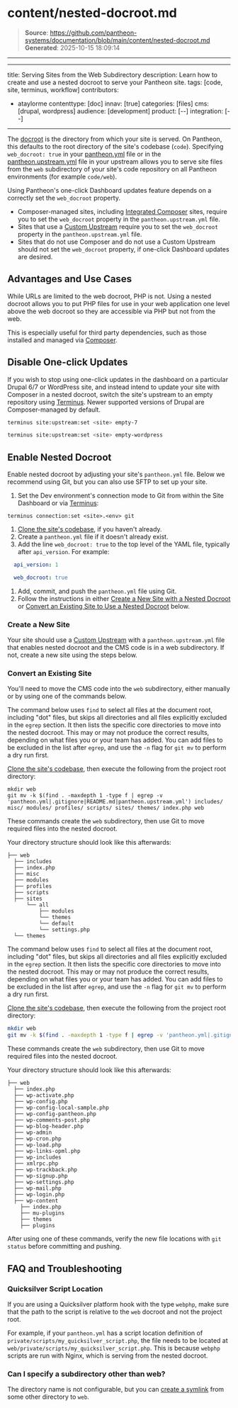 # content/nested-docroot.md

> **Source**: https://github.com/pantheon-systems/documentation/blob/main/content/nested-docroot.md
> **Generated**: 2025-10-15 18:09:14

---

---
title: Serving Sites from the Web Subdirectory
description: Learn how to create and use a nested docroot to serve your Pantheon site.
tags: [code, site, terminus, workflow]
contributors:
 - ataylorme
contenttype: [doc]
innav: [true]
categories: [files]
cms: [drupal, wordpress]
audience: [development]
product: [--]
integration: [--]
---

The [docroot](/nested-docroot#enable-nested-docroot) is the directory from which your site is served. On Pantheon, this defaults to the root directory of the site's codebase (`code`). Specifying `web_docroot: true` in your [pantheon.yml](/pantheon-yml/#nested-docroot) file or in the [pantheon.upstream.yml](/pantheon-yml/#custom-upstream-configurations) file in your upstream allows you to serve site files from the `web` subdirectory of your site's code repository on all Pantheon environments (for example `code/web`).

<Alert title="Warning" type="danger">


Using Pantheon's one-click Dashboard updates feature depends on a correctly set the `web_docroot` property.

- Composer-managed sites, including [Integrated Composer](/guides/integrated-composer) sites, require you to set the `web_docroot` property in the `pantheon.upstream.yml` file.
- Sites that use a [Custom Upstream](/guides/custom-upstream) require you to set the `web_docroot` property in the `pantheon.upstream.yml` file.
- Sites that do not use Composer and do not use a Custom Upstream should not set the `web_docroot` property, if one-click Dashboard updates are desired.

</Alert>

## Advantages and Use Cases

While URLs are limited to the web docroot, PHP is not. Using a nested docroot allows you to put PHP files for use in your web application one level above the web docroot so they are accessible via PHP but not from the web.

This is especially useful for third party dependencies, such as those installed and managed via [Composer](/guides/composer).

## Disable One-click Updates

If you wish to stop using one-click updates in the dashboard on a particular Drupal 6/7 or WordPress site, and instead intend to update your site with Composer in a nested docroot,  switch the site's upstream to an empty repository using [Terminus](/terminus). Newer supported versions of Drupal are Composer-managed by default.

<TabList>

<Tab title="Drupal 6 or 7" id="d7-set-upstream" active={true}>

```bash
terminus site:upstream:set <site> empty-7
```

</Tab>

<Tab title="WordPress" id="wp-set-upstream">

```bash
terminus site:upstream:set <site> empty-wordpress
```

</Tab>

</TabList>

## Enable Nested Docroot

Enable nested docroot by adjusting your site's `pantheon.yml` file. Below we recommend using Git, but you can also use SFTP to set up your site.

1. Set the Dev environment's connection mode to Git from within the Site Dashboard or via [Terminus](/terminus):

 ```bash{promptUser: user}
 terminus connection:set <site>.<env> git
 ```

1. [Clone the site's codebase](/guides/git/git-config#clone-your-site-codebase), if you haven't already.
1. Create a `pantheon.yml` file if it doesn't already exist.
1. Add the line `web_docroot: true` to the top level of the YAML file, typically after `api_version`. For example:

  ```yml
    api_version: 1

    web_docroot: true
  ```

1. Add, commit, and push the `pantheon.yml` file using Git.
1. Follow the instructions in either [Create a New Site with a Nested Docroot](#create-a-new-site) or [Convert an Existing Site to Use a Nested Docroot](#convert-an-existing-site) below.

### Create a New Site

Your site should use a [Custom Upstream](/guides/custom-upstream) with a `pantheon.upstream.yml` file that enables nested docroot and the CMS code is in a web subdirectory. If not, create a new site using the steps below.

### Convert an Existing Site

You'll need to move the CMS code into the `web` subdirectory, either manually or by using one of the commands below.

<TabList>

<Tab title="Drupal" id="d7" active={true}>

The command below uses `find` to select all files at the document root, including "dot" files, but skips all directories and all files explicitly excluded in the `egrep` section. It then lists the specific core directories to move into the nested docroot. This may or may not produce the correct results, depending on what files you or your team has added. You can add files to be excluded in the list after `egrep`, and use the `-n` flag for `git mv` to perform a dry run first.

[Clone the site's codebase](/guides/git/git-config#clone-your-site-codebase), then execute the following from the project root directory:

```bash{promptUser: user}
mkdir web
git mv -k $(find . -maxdepth 1 -type f | egrep -v 'pantheon.yml|.gitignore|README.md|pantheon.upstream.yml') includes/ misc/ modules/ profiles/ scripts/ sites/ themes/ index.php web
```

These commands create the `web` subdirectory, then use Git to move required files into the nested docroot.

Your directory structure should look like this afterwards:

```none
├── web
  ├── includes
  ├── index.php
  ├── misc
  ├── modules
  ├── profiles
  ├── scripts
  ├── sites
      └── all
          ├── modules
          └── themes
          └── default
          └── settings.php
  └── themes
```

</Tab>

<Tab title="WordPress" id="wp">

The command below uses `find` to select all files at the document root, including "dot" files, but skips all directories and all files explicitly excluded in the `egrep` section. It then lists the specific core directories to move into the nested docroot. This may or may not produce the correct results, depending on what files you or your team has added. You can add files to be excluded in the list after `egrep`, and use the `-n` flag for `git mv` to perform a dry run first.

[Clone the site's codebase](/guides/git/git-config#clone-your-site-codebase), then execute the following from the project root directory:

```bash
mkdir web
git mv -k $(find . -maxdepth 1 -type f | egrep -v 'pantheon.yml|.gitignore|README.md|pantheon.upstream.yml') wp-includes wp-content wp-admin ./*.php web
```

These commands create the `web` subdirectory, then use Git to move required files into the nested docroot.

Your directory structure should look like this afterwards:

```none
├── web
  ├── index.php
  ├── wp-activate.php
  ├── wp-config.php
  ├── wp-config-local-sample.php
  ├── wp-config-pantheon.php
  ├── wp-comments-post.php
  ├── wp-blog-header.php
  ├── wp-admin
  ├── wp-cron.php
  ├── wp-load.php
  ├── wp-links-opml.php
  ├── wp-includes
  ├── xmlrpc.php
  ├── wp-trackback.php
  ├── wp-signup.php
  ├── wp-settings.php
  ├── wp-mail.php
  ├── wp-login.php
  ├── wp-content
    ├── index.php
    ├── mu-plugins
    ├── themes
    ├── plugins
```

</Tab>

</TabList>

After using one of these commands, verify the new file locations with `git status` before committing and pushing.

## FAQ and Troubleshooting

### Quicksilver Script Location

If you are using a Quicksilver platform hook with the type `webphp`, make sure that the path to the script is relative to the `web` docroot and not the project root.

For example, if your `pantheon.yml` has a script location definition of `private/scripts/my_quicksilver_script.php`, the file needs to be located at `web/private/scripts/my_quicksilver_script.php`. This is because `webphp` scripts are run with Nginx, which is serving from the nested docroot.

### Can I specify a subdirectory other than web?

The directory name is not configurable, but you can [create a symlink](/symlinks-assumed-write-access#create-a-symbolic-link) from some other directory to `web`.
